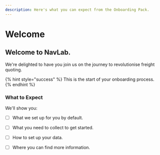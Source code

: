 ```yaml
---
description: Here's what you can expect from the Onboarding Pack.
---
```


# Welcome

## Welcome to NavLab. 

We're delighted to have you join us on the journey to revolutionise freight quoting.

{% hint style="success" %}
This is the start of your onboarding process. 
{% endhint %}

### What to Expect

We'll show you:

* [ ] What we set up for you by default.
* [ ] What you need to collect to get started.
* [ ] How to set up your data.
* [ ] Where you can find more information.



